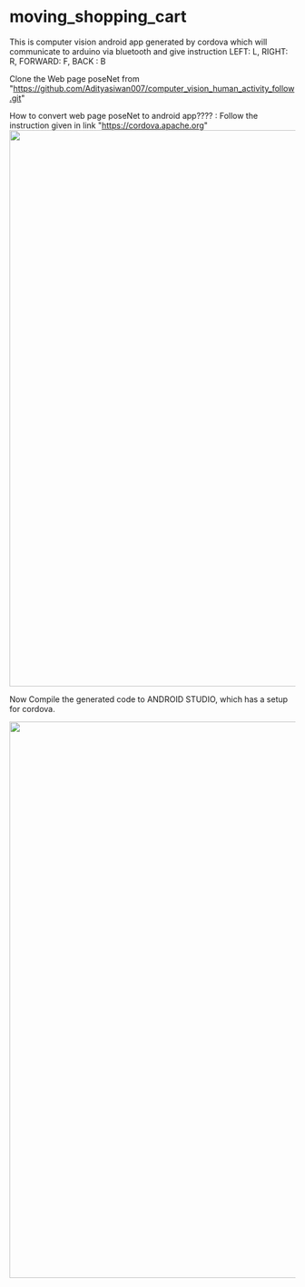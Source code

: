 # moving_shopping_cart
This is computer vision android app generated by cordova which will communicate to arduino via bluetooth and give instruction LEFT: L, RIGHT: R, FORWARD: F, BACK : B



Clone the Web page poseNet from "https://github.com/Adityasiwan007/computer_vision_human_activity_follow.git"


How to convert web page poseNet to android app????
:  Follow the instruction given in link "https://cordova.apache.org"
   <img src="demo/2.jpg" width="980"> 



Now Compile the generated code to ANDROID STUDIO, which has a setup for cordova.
 
<img src="demo/1.jpg" width="980">  